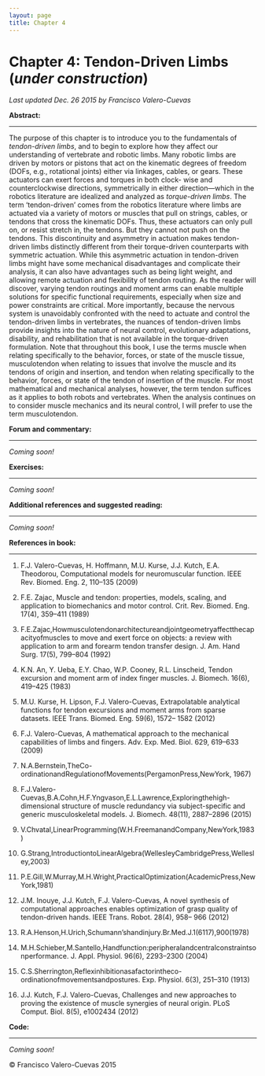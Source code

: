 ```yaml
---
layout: page
title: Chapter 4
---
```

# Chapter 4: Tendon-Driven Limbs  (*under construction*)
*Last updated Dec. 26 2015 by Francisco Valero-Cuevas*

**Abstract:**
_________


The purpose of this chapter is to introduce you to the fundamentals of *tendon-driven limbs*, and to begin to explore how they affect our understanding of vertebrate and robotic limbs. Many robotic limbs are driven by motors or pistons that act on the kinematic degrees of freedom (DOFs, e.g., rotational joints) either via linkages, cables, or gears. These actuators can exert forces and torques in both clock- wise and counterclockwise directions, symmetrically in either direction—which in the robotics literature are idealized and analyzed as *torque-driven limbs*. The term ‘tendon-driven’ comes from the robotics literature where limbs are actuated via a variety of motors or muscles that pull on strings, cables, or tendons that cross the kinematic DOFs. Thus, these actuators can only pull on, or resist stretch in, the tendons. But they cannot not push on the tendons. This discontinuity and asymmetry in actuation makes tendon-driven limbs distinctly different from their torque-driven counterparts with symmetric actuation. While this asymmetric actuation in tendon-driven limbs might have some mechanical disadvantages and complicate their analysis, it can also have advantages such as being light weight, and allowing remote actuation and flexibility of tendon routing. As the reader will discover, varying tendon routings and moment arms can enable multiple solutions for specific functional requirements, especially when size and power constraints are critical. More importantly, because the nervous system is unavoidably confronted with the need to actuate and control the tendon-driven limbs in vertebrates, the nuances of tendon-driven limbs provide insights into the nature of neural control, evolutionary adaptations, disability, and rehabilitation that is not available in the torque-driven formulation. Note that throughout this book, I use the terms muscle when relating specifically to the behavior, forces, or state of the muscle tissue, musculotendon when relating to issues that involve the muscle and its tendons of origin and insertion, and tendon when relating specifically to the behavior, forces, or state of the tendon of insertion of the muscle. For most mathematical and mechanical analyses, however, the term tendon suffices as it applies to both robots and vertebrates. When the analysis continues on to consider muscle mechanics and its neural control, I will prefer to use the term musculotendon. 


**Forum and commentary:**
_____________________
*Coming soon!*


**Exercises:**
__________
*Coming soon!*



**Additional references and suggested reading:**
____________________________________________
*Coming soon!*



**References in book:**
___________________
1. F.J. Valero-Cuevas, H. Hoffmann, M.U. Kurse, J.J. Kutch, E.A. Theodorou, Computational models for neuromuscular function. IEEE Rev. Biomed. Eng. 2, 110–135 (2009) 

2. F.E. Zajac, Muscle and tendon: properties, models, scaling, and application to biomechanics and motor control. Crit. Rev. Biomed. Eng. 17(4), 359–411 (1989) 

3. F.E.Zajac,Howmusculotendonarchitectureandjointgeometryaffectthecapacityofmuscles to move and exert force on objects: a review with application to arm and forearm tendon transfer design. J. Am. Hand Surg. 17(5), 799–804 (1992) 

4. K.N. An, Y. Ueba, E.Y. Chao, W.P. Cooney, R.L. Linscheid, Tendon excursion and moment arm of index finger muscles. J. Biomech. 16(6), 419–425 (1983) 

5. M.U. Kurse, H. Lipson, F.J. Valero-Cuevas, Extrapolatable analytical functions for tendon excursions and moment arms from sparse datasets. IEEE Trans. Biomed. Eng. 59(6), 1572– 1582 (2012) 

6. F.J. Valero-Cuevas, A mathematical approach to the mechanical capabilities of limbs and fingers. Adv. Exp. Med. Biol. 629, 619–633 (2009) 

7. N.A.Bernstein,TheCo-ordinationandRegulationofMovements(PergamonPress,NewYork, 1967) 

8. F.J.Valero-Cuevas,B.A.Cohn,H.F.Yngvason,E.L.Lawrence,Exploringthehigh-dimensional structure of muscle redundancy via subject-specific and generic musculoskeletal models. J. Biomech. 48(11), 2887–2896 (2015) 

9. V.Chvatal,LinearProgramming(W.H.FreemanandCompany,NewYork,1983) 

10. G.Strang,IntroductiontoLinearAlgebra(WellesleyCambridgePress,Wellesley,2003) 

11. P.E.Gill,W.Murray,M.H.Wright,PracticalOptimization(AcademicPress,NewYork,1981) 

12. J.M. Inouye, J.J. Kutch, F.J. Valero-Cuevas, A novel synthesis of computational approaches 
enables optimization of grasp quality of tendon-driven hands. IEEE Trans. Robot. 28(4), 958– 
966 (2012) 

13. R.A.Henson,H.Urich,Schumann’shandinjury.Br.Med.J.1(6117),900(1978) 

14. M.H.Schieber,M.Santello,Handfunction:peripheralandcentralconstraintsonperformance. 
J. Appl. Physiol. 96(6), 2293–2300 (2004) 

15. C.S.Sherrington,Reflexinhibitionasafactorintheco-ordinationofmovementsandpostures. 
Exp. Physiol. 6(3), 251–310 (1913) 

16. J.J. Kutch, F.J. Valero-Cuevas, Challenges and new approaches to proving the existence of 
muscle synergies of neural origin. PLoS Comput. Biol. 8(5), e1002434 (2012) 


**Code:**
_____
*Coming soon!*





© Francisco Valero-Cuevas 2015
